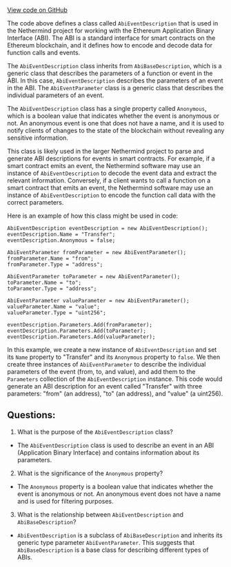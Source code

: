 [View code on GitHub](https://github.com/nethermindeth/nethermind/Nethermind.Abi/AbiEventDescription.cs)

The code above defines a class called `AbiEventDescription` that is used in the Nethermind project for working with the Ethereum Application Binary Interface (ABI). The ABI is a standard interface for smart contracts on the Ethereum blockchain, and it defines how to encode and decode data for function calls and events.

The `AbiEventDescription` class inherits from `AbiBaseDescription`, which is a generic class that describes the parameters of a function or event in the ABI. In this case, `AbiEventDescription` describes the parameters of an event in the ABI. The `AbiEventParameter` class is a generic class that describes the individual parameters of an event.

The `AbiEventDescription` class has a single property called `Anonymous`, which is a boolean value that indicates whether the event is anonymous or not. An anonymous event is one that does not have a name, and it is used to notify clients of changes to the state of the blockchain without revealing any sensitive information.

This class is likely used in the larger Nethermind project to parse and generate ABI descriptions for events in smart contracts. For example, if a smart contract emits an event, the Nethermind software may use an instance of `AbiEventDescription` to decode the event data and extract the relevant information. Conversely, if a client wants to call a function on a smart contract that emits an event, the Nethermind software may use an instance of `AbiEventDescription` to encode the function call data with the correct parameters.

Here is an example of how this class might be used in code:

```
AbiEventDescription eventDescription = new AbiEventDescription();
eventDescription.Name = "Transfer";
eventDescription.Anonymous = false;

AbiEventParameter fromParameter = new AbiEventParameter();
fromParameter.Name = "from";
fromParameter.Type = "address";

AbiEventParameter toParameter = new AbiEventParameter();
toParameter.Name = "to";
toParameter.Type = "address";

AbiEventParameter valueParameter = new AbiEventParameter();
valueParameter.Name = "value";
valueParameter.Type = "uint256";

eventDescription.Parameters.Add(fromParameter);
eventDescription.Parameters.Add(toParameter);
eventDescription.Parameters.Add(valueParameter);
```

In this example, we create a new instance of `AbiEventDescription` and set its `Name` property to "Transfer" and its `Anonymous` property to `false`. We then create three instances of `AbiEventParameter` to describe the individual parameters of the event (from, to, and value), and add them to the `Parameters` collection of the `AbiEventDescription` instance. This code would generate an ABI description for an event called "Transfer" with three parameters: "from" (an address), "to" (an address), and "value" (a uint256).
## Questions: 
 1. What is the purpose of the `AbiEventDescription` class?
- The `AbiEventDescription` class is used to describe an event in an ABI (Application Binary Interface) and contains information about its parameters.

2. What is the significance of the `Anonymous` property?
- The `Anonymous` property is a boolean value that indicates whether the event is anonymous or not. An anonymous event does not have a name and is used for filtering purposes.

3. What is the relationship between `AbiEventDescription` and `AbiBaseDescription`?
- `AbiEventDescription` is a subclass of `AbiBaseDescription` and inherits its generic type parameter `AbiEventParameter`. This suggests that `AbiBaseDescription` is a base class for describing different types of ABIs.